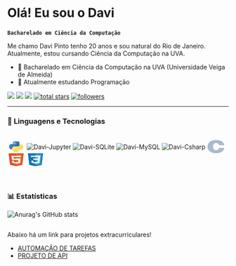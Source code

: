 # Olá! Eu sou o Davi

**`Bacharelado em Ciência da Computação`**

Me chamo Davi Pinto tenho 20 anos e sou natural do Rio de Janeiro. Atualmente, estou cursando Ciência da Computação na UVA.

- 🔭 Bacharelado em Ciência da Computação na UVA (Universidade Veiga de Almeida)
- 🌱 Atualmente estudando Programação <!-- comentário -->

<div>
  <a href="https://instagram.com/Davisqxf12" target="_blank">
    <img src="https://img.shields.io/badge/-Instagram-%23E4405F?style=for-the-badge&logo=instagram&logoColor=white" target="_blank"></a>
  
  <a href = "mailto:dvdvpinto@gmail.com">
    <img src="https://img.shields.io/badge/-Gmail-%23333?style=for-the-badge&logo=gmail&logoColor=white" target="_blank"></a>
    
  <a href="https://www.linkedin.com/in/davi-pinto-5a7589294/" target="_blank">
    <img src="https://img.shields.io/badge/-LinkedIn-%230077B5?style=for-the-badge&logo=linkedin&logoColor=white" target="_blank"></a>
    
  <a href="https://github.com/Davisqxf12?tab=repositories&sort=stargazers">
         <img alt="total stars" title="Total de Estrelas" src="https://custom-icon-badges.demolab.com/github/stars/Davisqxf12?color=55960c&style=for-the-badge&labelColor=488207&logo=star&label=Estrelas"/></a>
         
  <a href="https://github.com/Davisqxf12?tab=followers">
         <img alt="followers" title="Me siga no Github" src="https://custom-icon-badges.demolab.com/github/followers/Davisqxf12?color=236ad3&labelColor=1155ba&style=for-the-badge&logo=github&label=SEGUIDORES&logoColor=white"/></a>

</div>

---
    
### 🤖 Linguagens e Tecnologias
 <div style="display: inline_block"><br>
  <img align="center" title="Python" alt="Davi-Python" height="30" width="40" src="https://raw.githubusercontent.com/devicons/devicon/master/icons/python/python-original.svg">
  <img align="center" title="Jupyter" alt="Davi-Jupyter" height="30" width="40" <img src="https://cdn.jsdelivr.net/gh/devicons/devicon@latest/icons/jupyter/jupyter-original.svg">
  <img align="center" title="SQLite" alt="Davi-SQLite" height="30" width="40" <img src="https://cdn.jsdelivr.net/gh/devicons/devicon@latest/icons/sqlite/sqlite-original.svg">
  <img align="center" title="MySQL" alt="Davi-MySQL" height="30" width="40" <img src="https://cdn.jsdelivr.net/gh/devicons/devicon@latest/icons/mysql/mysql-original.svg">
  <img align="center" title="C#" alt="Davi-Csharp" height="30" width="40"  <img src="https://cdn.jsdelivr.net/gh/devicons/devicon@latest/icons/csharp/csharp-original.svg">
  <img align="center" title="C" alt="Davi-C" height="30" width="40" src="https://raw.githubusercontent.com/devicons/devicon/master/icons/c/c-original.svg">
  <img align="center" title="HTML" alt="Davi-HTML" height="30" width="40" src="https://raw.githubusercontent.com/devicons/devicon/master/icons/html5/html5-original.svg">
  <img align="center" title="CSS" alt="Davi-CSS" height="30" width="40" src="https://raw.githubusercontent.com/devicons/devicon/master/icons/css3/css3-original.svg">
</div>

<br/>
<br/>

### 📊 Estatísticas

![Anurag's GitHub stats](https://github-readme-stats.vercel.app/api?username=Davisqxf12&show_icons=true&theme=synthwave&incline_all_commites=true)


## 

Abaixo há um link para projetos extracurriculares!

- <a href="https://github.com/Davisqxf12/Automacao-de-Tarefas">AUTOMAÇÃO DE TAREFAS</a>
- <a href="https://github.com/Davisqxf12/Minha-primeira-API">PROJETO DE API</a>
